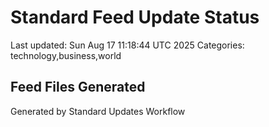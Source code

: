 # Standard Feed Update Status
Last updated: Sun Aug 17 11:18:44 UTC 2025
Categories: technology,business,world

## Feed Files Generated

Generated by Standard Updates Workflow
